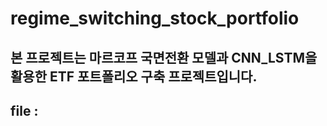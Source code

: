 # regime_switching_stock_portfolio

## 본 프로젝트는 마르코프 국면전환 모델과 CNN_LSTM을 활용한 ETF 포트폴리오 구축 프로젝트입니다.
## file : 
